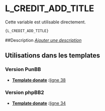 # L_CREDIT_ADD_TITLE


Cette variable est utilisable directement.

```html
{L_CREDIT_ADD_TITLE}
```

##Description
[*Ajouter une description*](https://fa-tvars.appspot.com/var/L_CREDIT_ADD_TITLE)

## Utilisations dans les templates

### Version PunBB

* __[Template donate](../tpl/var/punbb/donate.md#readme) :__[ligne 38](../tpl/src/punbb/donate.tpl#L38)

### Version phpBB2

* __[Template donate](../tpl/var/subsilver/donate.md#readme) :__[ligne 34](../tpl/src/subsilver/donate.tpl#L34)
